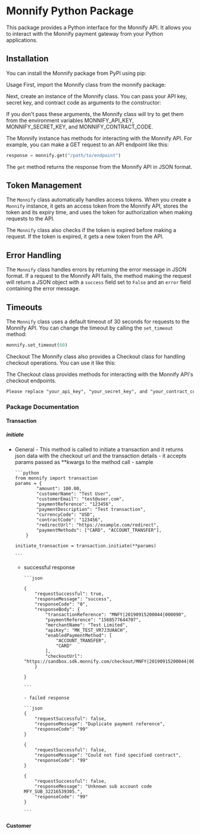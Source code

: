 # Monnify Python Package

This package provides a Python interface for the Monnify API. It allows you to interact with the Monnify payment gateway from your Python applications.

## Installation

You can install the Monnify package from PyPI using pip:

Usage
First, import the Monnify class from the monnify package:

Next, create an instance of the Monnify class. You can pass your API key, secret key, and contract code as arguments to the constructor:

If you don't pass these arguments, the Monnify class will try to get them from the environment variables MONNIFY_API_KEY, MONNIFY_SECRET_KEY, and MONNIFY_CONTRACT_CODE.

The Monnify instance has methods for interacting with the Monnify API. For example, you can make a GET request to an API endpoint like this:

```py
response = monnify.get("/path/to/endpoint")
```

The `get` method returns the response from the Monnify API in JSON format.

## Token Management

The `Monnify` class automatically handles access tokens. When you create a `Monnify` instance, it gets an access token from the Monnify API, stores the token and its expiry time, and uses the token for authorization when making requests to the API.

The `Monnify` class also checks if the token is expired before making a request. If the token is expired, it gets a new token from the API.

## Error Handling

The `Monnify` class handles errors by returning the error message in JSON format. If a request to the Monnify API fails, the method making the request will return a JSON object with a `success` field set to `False` and an `error` field containing the error message.

## Timeouts

The `Monnify` class uses a default timeout of 30 seconds for requests to the Monnify API. You can change the timeout by calling the `set_timeout` method:

```python
monnify.set_timeout(60)
```

Checkout
The Monnify class also provides a Checkout class for handling checkout operations. You can use it like this:

The Checkout class provides methods for interacting with the Monnify API's checkout endpoints.

```md
Please replace "your_api_key", "your_secret_key", and "your_contract_code" with your actual API key, secret key, and contract code. Also, replace "/path/to/endpoint" with the actual API endpoint you want to call.
```

### Package Documentation

#### Transaction

##### initiate

- General - This method is called to initiate a transaction and it returns json data with the checkout url and the transaction details - it accepts params passed as \*\*kwargs to the method call - sample

      ```python
      from monnify import transaction
      params = {
              "amount": 100.00,
              "customerName": "Test User",
              "customerEmail": "test@user.com",
              "paymentReference": "123456",
              "paymentDescription": "Test transaction",
              "currencyCode": "USD",
              "contractCode": "123456",
              "redirectUrl": "https://example.com/redirect",
              "paymentMethods": ["CARD", "ACCOUNT_TRANSFER"],
          }

      initiate_transaction = transaction.initiate(**params)

      ```

  - successful response

        ```json

        {
            "requestSuccessful": true,
            "responseMessage": "success",
            "responseCode": "0",
            "responseBody": {
                "transactionReference": "MNFY|20190915200044|000090",
                "paymentReference": "1568577644707",
                "merchantName": "Test Limited",
                "apiKey": "MK_TEST_VR7J3UAACH",
                "enabledPaymentMethod": [
                    "ACCOUNT_TRANSFER",
                    "CARD"
                ],
                "checkoutUrl": "https://sandbox.sdk.monnify.com/checkout/MNFY|20190915200044|000090"
            }

        }

        ```

        - failed response

        ```json
        {
            "requestSuccessful": false,
            "responseMessage": "Duplicate payment reference",
            "responseCode": "99"
        }

        {
            "requestSuccessful": false,
            "responseMessage": "Could not find specified contract",
            "responseCode": "99"
        }

        {
            "requestSuccessful": false,
            "responseMessage": "Unknown sub account code MFY_SUB_32216539305.",
            "responseCode": "99"  
        }

        ```

#### Customer
